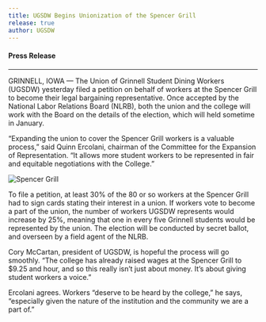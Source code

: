```yaml
---
title: UGSDW Begins Unionization of the Spencer Grill
release: true
author: UGSDW
---
```


#### Press Release

***

GRINNELL, IOWA — The Union of Grinnell Student Dining Workers (UGSDW) yesterday
filed a petition on behalf of workers at the Spencer Grill to become their
legal bargaining representative.  Once accepted by the National Labor Relations
Board (NLRB), both the union and the college will work with the Board on the
details of the election, which will held sometime in January.

“Expanding the union to cover the Spencer Grill workers is a valuable process,”
said Quinn Ercolani, chairman of the Committee for the Expansion of
Representation.  “It allows more student workers to be represented in fair and
equitable negotiations with the College.”

![Spencer Grill](https://ugsdw.files.wordpress.com/2016/11/flags.jpg)

To file a petition, at least 30% of the 80 or so workers at the Spencer Grill
had to sign cards stating their interest in a union.  If workers vote to become
a part of the union, the number of workers UGSDW represents would increase by
25%, meaning that one in every five Grinnell students would be represented by
the union.  The election will be conducted by secret ballot, and overseen by a
field agent of the NLRB.

Cory McCartan, president of UGSDW, is hopeful the process will go smoothly.
“The college has already raised wages at the Spencer Grill to $9.25 and hour,
and so this really isn’t just about money.  It’s about giving student workers a
voice.”

Ercolani agrees. Workers “deserve to be heard by the college,” he says,
“especially given the nature of the institution and the community we are a part
of.”

